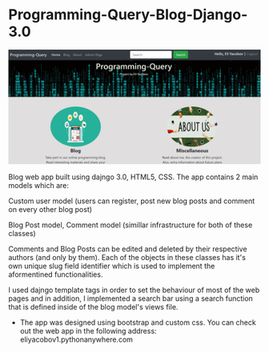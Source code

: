 # Programming-Query-Blog-Django-3.0

![Optional Text](./Capture.PNG)

Blog web app built using dajngo 3.0, HTML5, CSS. The app contains 2 main models which are:

Custom user model (users can register, post new blog posts and comment on every other blog post)

Blog Post model, Comment model (simillar infrastructure for both of these classes)

Comments and Blog Posts can be edited and deleted by their respective authors (and only by them). Each of the objects in these classes has it's own unique slug field identifier which is used to implement the aformentined functionalities.

I used dajngo template tags in order to set the behaviour of most of the web pages and in addition, I implemented a search bar using a search function that is defined inside of the blog model's views file.

* The app was designed using bootstrap and custom css.
You can check out the web app in the following address: eliyacobov1.pythonanywhere.com
